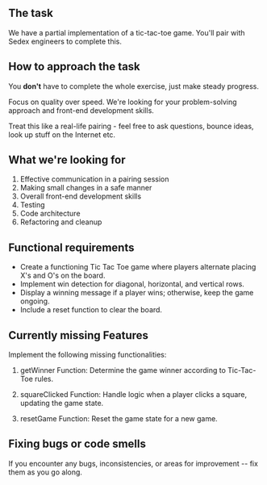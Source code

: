 ## The task

We have a partial implementation of a tic-tac-toe game. You'll pair with Sedex engineers to complete this.

## How to approach the task

You **don't** have to complete the whole exercise, just make steady progress.

Focus on quality over speed. We're looking for your problem-solving approach and front-end development skills.

Treat this like a real-life pairing - feel free to ask questions, bounce ideas, look up stuff on the Internet etc.

## What we're looking for

1.  Effective communication in a pairing session
2.  Making small changes in a safe manner
3.  Overall front-end development skills
4.  Testing
5.  Code architecture
6.  Refactoring and cleanup

## Functional requirements

- Create a functioning Tic Tac Toe game where players alternate placing X's and O's on the board.
- Implement win detection for diagonal, horizontal, and vertical rows.
- Display a winning message if a player wins; otherwise, keep the game ongoing.
- Include a reset function to clear the board.

## Currently missing Features

Implement the following missing functionalities:

1. getWinner Function: Determine the game winner according to Tic-Tac-Toe rules.

2. squareClicked Function: Handle logic when a player clicks a square, updating the game state.

3. resetGame Function: Reset the game state for a new game.

## Fixing bugs or code smells

If you encounter any bugs, inconsistencies, or areas for improvement -- fix them as you go along.
